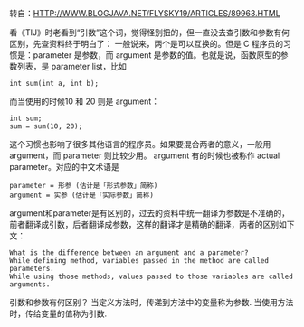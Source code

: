 转自：[HTTP://WWW.BLOGJAVA.NET/FLYSKY19/ARTICLES/89963.HTML](http://www.blogjava.net/FLYSKY19/ARTICLES/89963.HTML)

看《TIJ》时老看到“引数”这个词，觉得怪别扭的，但一直没去查引数和参数有何区别，先查资料终于明白了： 
一般说来，两个是可以互换的。但是 C 程序员的习惯是：parameter 是参数，而 argument 是参数的值。也就是说，函数原型的参数列表，是 parameter list，比如

```
int sum(int a, int b);
```

而当使用的时候10 和 20 则是 argument：

```
int sum;
sum = sum(10, 20);
```

这个习惯也影响了很多其他语言的程序员。如果要混合两者的意义，一般用 argument，而 parameter 则比较少用。 
argument 有的时候也被称作 actual parameter。对应的中文术语是

```
parameter = 形参 (估计是「形式参数」简称)
argument = 实参 (估计是「实际参数」简称) 
```

argument和parameter是有区别的，过去的资料中统一翻译为参数是不准确的，前者翻译成引数，后者翻译成参数，这样的翻译才是精确的翻译，两者的区别如下文：

```
What is the difference between an argument and a parameter?
While defining method, variables passed in the method are called parameters. 
While using those methods, values passed to those variables are called arguments. 
```

引数和参数有何区别？ 
当定义方法时，传递到方法中的变量称为参数. 
当使用方法时，传给变量的值称为引数.